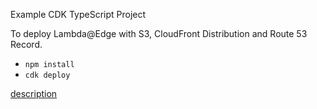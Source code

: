 Example CDK TypeScript Project

To deploy Lambda@Edge with S3, CloudFront Distribution and Route 53 Record.

* `npm install`
* `cdk deploy`

[description](https://note.figmentresearch.com/aws/cdklambdaatedge)